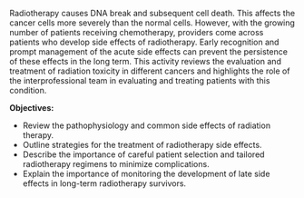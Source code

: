 Radiotherapy causes DNA break and subsequent cell death. This affects the cancer cells more severely than the normal cells. However, with the growing number of patients receiving chemotherapy, providers come across patients who develop side effects of radiotherapy. Early recognition and prompt management of the acute side effects can prevent the persistence of these effects in the long term. This activity reviews the evaluation and treatment of radiation toxicity in different cancers and highlights the role of the interprofessional team in evaluating and treating patients with this condition.

**Objectives:**
- Review the pathophysiology and common side effects of radiation therapy.
- Outline strategies for the treatment of radiotherapy side effects.
- Describe the importance of careful patient selection and tailored radiotherapy regimens to minimize complications.
- Explain the importance of monitoring the development of late side effects in long-term radiotherapy survivors.